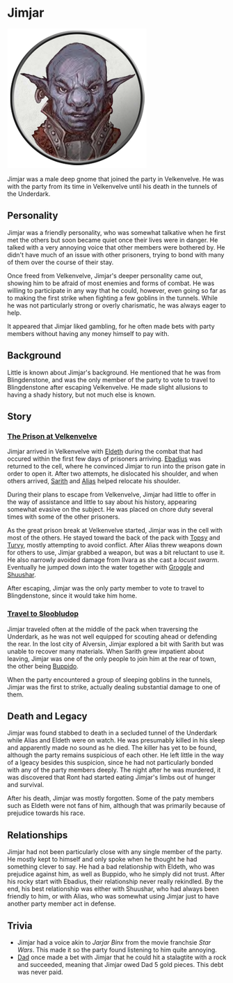 # Jimjar

![Jimjar](Jimjar.png)

Jimjar was a male deep gnome that joined the party in Velkenvelve. He was with the party from its time in Velkenvelve until his death in the tunnels of the Underdark.

## Personality
Jimjar was a friendly personality, who was somewhat talkative when he first met the others but soon became quiet once their lives were in danger. He talked with a very annoying voice that other members were bothered by. He didn't have much of an issue with other prisoners, trying to bond with many of them over the course of their stay.

Once freed from Velkenvelve, Jimjar's deeper personality came out, showing him to be afraid of most enemies and forms of combat. He was willing to participate in any way that he could, however, even going so far as to making the first strike when fighting a few goblins in the tunnels. While he was not particularly strong or overly charismatic, he was always eager to help.

It appeared that Jimjar liked gambling, for he often made bets with party members without having any money himself to pay with.

## Background
Little is known about Jimjar's background. He mentioned that he was from Blingdenstone, and was the only member of the party to vote to travel to Blingdenstone after escaping Velkenvelve. He made slight allusions to having a shady history, but not much else is known.

## Story
### [The Prison at Velkenvelve](../../sessions/arc01/info.md)
Jimjar arrived in Velkenvelve with [Eldeth](eldeth.md) during the combat that had occured within the first few days of prisoners arriving. [Ebadius](../pcs/ebadius.md) was returned to the cell, where he convinced Jimjar to run into the prison gate in order to open it. After two attempts, he dislocated his shoulder, and when others arrived, [Sarith](sarith.md) and [Alias](alias.md) helped relocate his shoulder.

During their plans to escape from Velkenvelve, Jimjar had little to offer in the way of assistance and little to say about his history, appearing somewhat evasive on the subject. He was placed on chore duty several times with some of the other prisoners.

As the great prison break at Velkenvelve started, Jimjar was in the cell with most of the others. He stayed toward the back of the pack with [Topsy](topsy.md) and [Turvy](turvy.md), mostly attempting to avoid conflict. After Alias threw weapons down for others to use, Jimjar grabbed a weapon, but was a bit reluctant to use it. He also narrowly avoided damage from Ilvara as she cast a *locust swarm*. Eventually he jumped down into the water together with [Groggle](../pcs/groggle.md) and [Shuushar](shuushar.md).

After escaping, Jimjar was the only party member to vote to travel to Blingdenstone, since it would take him home.

### [Travel to Sloobludop](../../sessions/arc02/info.md)
Jimjar traveled often at the middle of the pack when traversing the Underdark, as he was not well equipped for scouting ahead or defending the rear. In the lost city of Alversin, Jimjar explored a bit with Sarith but was unable to recover many materials. When Sarith grew impatient about leaving, Jimjar was one of the only people to join him at the rear of town, the other being [Buppido](buppido.md).

When the party encountered a group of sleeping goblins in the tunnels, Jimjar was the first to strike, actually dealing substantial damage to one of them.

## Death and Legacy
Jimjar was found stabbed to death in a secluded tunnel of the Underdark while Alias and Eldeth were on watch. He was presumably killed in his sleep and apparently made no sound as he died. The killer has yet to be found, although the party remains suspicious of each other. He left little in the way of a lgeacy besides this suspicion, since he had not particularly bonded with any of the party members deeply. The night after he was murdered, it was discovered that Ront had started eating Jimjar's limbs out of hunger and survival.

After his death, Jimjar was mostly forgotten. Some of the paty members such as Eldeth were not fans of him, although that was primarily because of prejudice towards his race.

## Relationships
Jimjar had not been particularly close with any single member of the party. He mostly kept to himself and only spoke when he thought he had something clever to say. He had a bad relationship with Eldeth, who was prejudice against him, as well as Buppido, who he simply did not trust. After his rocky start with Ebadius, their relationship never really rekindled. By the end, his best relationship was either with Shuushar, who had always been friendly to him, or with Alias, who was somewhat using Jimjar just to have another party member act in defense.

## Trivia
* Jimjar had a voice akin to *Jarjar Binx* from the movie franchsie *Star Wars*. This made it so the party found listening to him quite annoying.
* [Dad](../pcs/dad.md) once made a bet with Jimjar that he could hit a stalagtite with a rock and succeeded, meaning that Jimjar owed Dad 5 gold pieces. This debt was never paid.
